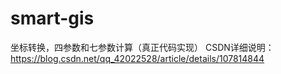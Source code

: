 # smart-gis
坐标转换，四参数和七参数计算（真正代码实现）
CSDN详细说明：https://blog.csdn.net/qq_42022528/article/details/107814844
